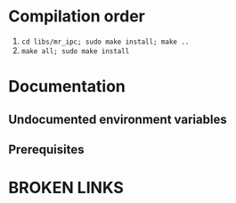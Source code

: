 # Compilation order

1. `cd libs/mr_ipc; sudo make install; make ..`
1. `make all; sudo make install`

# Documentation  

## Undocumented environment variables



## Prerequisites

# BROKEN LINKS

